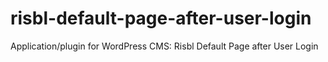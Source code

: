 # risbl-default-page-after-user-login
Application/plugin for WordPress CMS: Risbl Default Page after User Login
